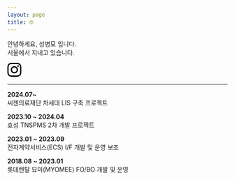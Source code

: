 ```yaml
---
layout: page
title: 🤓
---
```


안녕하세요, 성병모 입니다.   
서울에서 지내고 있습니다.   

[![instagram](./assets/icon_instagram_32x32.png)](https://www.instagram.com/byeoom)

---

**2024.07~**   
씨젠의료재단 차세대 LIS 구축 프로젝트

**2023.10 ~ 2024.04**   
효성 TNSPMS 2차 개발 프로젝트

**2023.01 ~ 2023.09**   
전자계약서비스(ECS) I/F 개발 및 운영 보조
   
**2018.08 ~ 2023.01**   
롯데렌탈 묘미(MYOMEE) FO/BO 개발 및 운영

